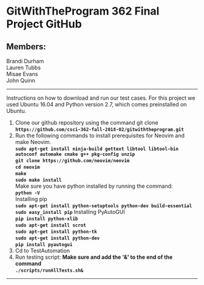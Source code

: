 GitWithTheProgram 362 Final Project GitHub
=========================================

## Members: 
Brandi Durham  
Lauren Tubbs  
Misae Evans   
John Quinn  

----
Instructions on how to download and run our test cases. For this project we used Ubuntu 16.04 and Python version 2.7, which comes preinstalled on Ubuntu.  
1. Clone our github repository using the command git clone **`https://github.com/csci-362-fall-2018-02/gitwiththeprogram.git`**
2. Run the following commands to install prerequisites for Neovim and make Neovim.  
**`sudo apt-get install ninja-build gettext libtool libtool-bin autoconf automake cmake g++ pkg-config unzip`**  
**`git clone https://github.com/neovim/neovim`**  
**`cd neovim`**  
**`make`**  
**`sudo make install`**   
Make sure you have python installed by running the command:  
**`python -V`**  
Installing pip  
**`sudo apt-get install python-setuptools python-dev build-essential`**
**`sudo easy_install pip`**
Installing PyAutoGUI  
**`pip install python-xlib`**  
**`sudo apt-get install scrot`**  
**`sudo apt-get install python-tk`**  
**`sudo apt-get install python-dev`**  
**`pip install pyautogui`**  
3. Cd to TestAutomation
4. Run testing script: **Make sure and add the '&' to the end of the command**  
**`./scripts/runAllTests.sh&`**  

----

